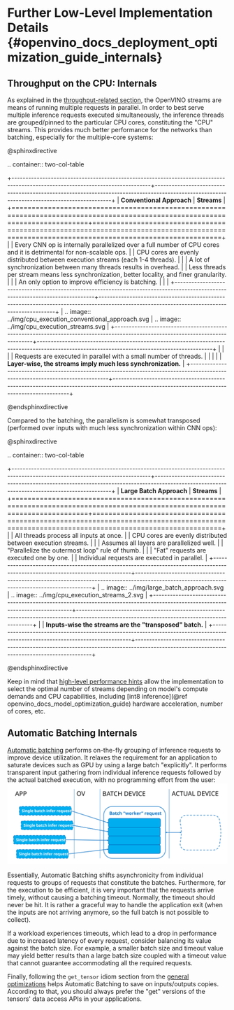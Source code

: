 # Further Low-Level Implementation Details {#openvino_docs_deployment_optimization_guide_internals}
## Throughput on the CPU: Internals
As explained in the [throughput-related section](./dldt_deployment_optimization_tput.md), the OpenVINO streams are means of running multiple requests in parallel.
In order to best serve multiple inference requests executed simultaneously, the inference threads are grouped/pinned to the particular CPU cores, constituting the "CPU" streams.
This provides much better performance for the networks than batching, especially for the multiple-core systems:

@sphinxdirective

.. container:: two-col-table

   +-------------------------------------------------------------------------------------------------------------------------------+--------------------------------------------------------------------------------------------------------------------------------------------+
   | **Conventional Approach**                                                                                                     | **Streams**                                                                                                                                |
   +===============================================================================================================================+============================================================================================================================================+
   | | Every CNN op is internally parallelized over a full number of CPU cores and it is detrimental for non-scalable ops.         | | CPU cores are evenly distributed between execution streams (each 1-4 threads).                                                           |
   | | A lot of synchronization between many threads results in overhead.                                                          | | Less threads per stream means less synchronization, better locality, and finer granularity.                                              |
   | | An only option to improve efficiency is batching.                                                                           | |                                                                                                                                          |
   +-------------------------------------------------------------------------------------------------------------------------------+--------------------------------------------------------------------------------------------------------------------------------------------+
   | .. image:: ../img/cpu_execution_conventional_approach.svg                                                                     | .. image:: ../img/cpu_execution_streams.svg                                                                                                |
   +-------------------------------------------------------------------------------------------------------------------------------+--------------------------------------------------------------------------------------------------------------------------------------------+
   | |                                                                                                                             | | Requests are executed in parallel with a small number of threads.                                                                        |
   | |                                                                                                                             | | **Layer-wise, the streams imply much less synchronization.**                                                                             |
   +-------------------------------------------------------------------------------------------------------------------------------+--------------------------------------------------------------------------------------------------------------------------------------------+


@endsphinxdirective


Compared to the batching, the parallelism is somewhat transposed (performed over inputs with much less synchronization within CNN ops):

@sphinxdirective

.. container:: two-col-table

   +-------------------------------------------------------------------------------------------------------------------------------+--------------------------------------------------------------------------------------------------------------------------------------------+
   | **Large Batch Approach**                                                                                                      | **Streams**                                                                                                                                |
   +===============================================================================================================================+============================================================================================================================================+
   | | All threads process all inputs at once.                                                                                     | | CPU cores are evenly distributed between execution streams.                                                                              |
   | | Assumes all layers are parallelized well.                                                                                   | | "Parallelize the outermost loop" rule of thumb.                                                                                          |
   | | "Fat" requests are executed one by one.                                                                                     | | Individual requests are executed in parallel.                                                                                            |
   +-------------------------------------------------------------------------------------------------------------------------------+--------------------------------------------------------------------------------------------------------------------------------------------+
   | .. image:: ../img/large_batch_approach.svg                                                                                    | .. image:: ../img/cpu_execution_streams_2.svg                                                                                              |
   +-------------------------------------------------------------------------------------------------------------------------------+--------------------------------------------------------------------------------------------------------------------------------------------+
   |                                                                                                                               | **Inputs-wise the streams are the "transposed" batch.**                                                                                    |
   +-------------------------------------------------------------------------------------------------------------------------------+--------------------------------------------------------------------------------------------------------------------------------------------+

@endsphinxdirective

Keep in mind that [high-level performance hints](../OV_Runtime_UG/performance_hints.md) allow the implementation to select the optimal number of streams depending on model's compute demands and CPU capabilities, including [int8 inference](@ref openvino_docs_model_optimization_guide) hardware acceleration, number of cores, etc.

## Automatic Batching Internals
[Automatic batching](../OV_Runtime_UG/automatic_batching.md) performs on-the-fly grouping of inference requests to improve device utilization. 
It relaxes the requirement for an application to saturate devices such as GPU by using a large batch "explicitly". It performs transparent input gathering from individual inference requests followed by the actual batched execution, with no programming effort from the user:
![](../img/batch_device.svg)

Essentially, Automatic Batching shifts asynchronicity from individual requests to groups of requests that constitute the batches. Furthermore, for the execution to be efficient, it is very important that the requests arrive timely, without causing a batching timeout. 
Normally, the timeout should never be hit. It is rather a graceful way to handle the application exit (when the inputs are not arriving anymore, so the full batch is not possible to collect).

If a workload experiences timeouts, which lead to a drop in performance due to increased latency of every request, consider balancing its value against the batch size. For example, a smaller batch size and timeout value may yield better results than a large batch size coupled with a timeout value that cannot guarantee accommodating all the required requests.

Finally, following the `get_tensor` idiom section from the [general optimizations](./dldt_deployment_optimization_common.md) helps Automatic Batching to save on inputs/outputs copies. According to that, you should always prefer the "get" versions of the tensors' data access APIs in your applications. 
